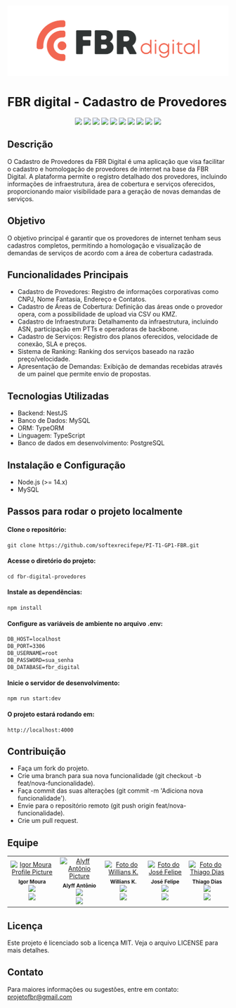 ![Logo](https://github.com/IgorCavalcantiMoura/fap2024/blob/main/FBR%201.png?raw=true)

# FBR digital - Cadastro de Provedores

<p align="center">
  <img src="https://img.shields.io/badge/TypeScript-007ACC?style=for-the-badge&logo=typescript&logoColor=white"/>
  <img src="https://img.shields.io/badge/version-1.0.0-blue?style=for-the-badge"/>
  <img src="https://img.shields.io/badge/License-MIT-yellow.svg?style=for-the-badge"/>
  <img src="https://img.shields.io/badge/maintenance-active-brightgreen?style=for-the-badge"/>
  <img src="https://img.shields.io/badge/platform-NestJS-red?style=for-the-badge&logo=nestjs"/>
  <img src="https://img.shields.io/badge/docs-available-brightgreen?style=for-the-badge"/>
  <img src="https://img.shields.io/github/contributors/softexrecifepe/pi-t1-gp1-fbr?style=for-the-badge"/>
  <img src="https://img.shields.io/github/last-commit/softexrecifepe/pi-t1-gp1-fbr?style=for-the-badge"/>
  <img src="https://img.shields.io/badge/Buy%20Me%20a%20Coffee-Support%20My%20Work-brightgreen?style=for-the-badge&logo=buy-me-a-coffee"/>
  <img src="https://img.shields.io/badge/contact-email-orange?style=for-the-badge"/>




</p>

## Descrição
O Cadastro de Provedores da FBR Digital é uma aplicação que visa facilitar o cadastro e homologação de provedores de internet na base da FBR Digital. A plataforma permite o registro detalhado dos provedores, incluindo informações de infraestrutura, área de cobertura e serviços oferecidos, proporcionando maior visibilidade para a geração de novas demandas de serviços.

## Objetivo
O objetivo principal é garantir que os provedores de internet tenham seus cadastros completos, permitindo a homologação e visualização de demandas de serviços de acordo com a área de cobertura cadastrada.

## Funcionalidades Principais
- Cadastro de Provedores: Registro de informações corporativas como CNPJ, Nome Fantasia, Endereço e Contatos.
- Cadastro de Áreas de Cobertura: Definição das áreas onde o provedor opera, com a possibilidade de upload via CSV ou KMZ.
- Cadastro de Infraestrutura: Detalhamento da infraestrutura, incluindo ASN, participação em PTTs e operadoras de backbone.
- Cadastro de Serviços: Registro dos planos oferecidos, velocidade de conexão, SLA e preços.
- Sistema de Ranking: Ranking dos serviços baseado na razão preço/velocidade.
- Apresentação de Demandas: Exibição de demandas recebidas através de um painel que permite envio de propostas.

## Tecnologias Utilizadas
- Backend: NestJS
- Banco de Dados: MySQL
- ORM: TypeORM
- Linguagem: TypeScript
- Banco de dados em desenvolvimento: PostgreSQL

## Instalação e Configuração
- Node.js (>= 14.x)
- MySQL

## Passos para rodar o projeto localmente
#### Clone o repositório:

    git clone https://github.com/softexrecifepe/PI-T1-GP1-FBR.git
#### Acesse o diretório do projeto:

    cd fbr-digital-provedores
#### Instale as dependências:

    npm install
#### Configure as variáveis de ambiente no arquivo .env:

    DB_HOST=localhost
    DB_PORT=3306
    DB_USERNAME=root
    DB_PASSWORD=sua_senha
    DB_DATABASE=fbr_digital

#### Inicie o servidor de desenvolvimento:

    npm run start:dev
#### O projeto estará rodando em:
    http://localhost:4000

## Contribuição
- Faça um fork do projeto.
- Crie uma branch para sua nova funcionalidade (git checkout -b feat/nova-funcionalidade).
- Faça commit das suas alterações (git commit -m 'Adiciona nova funcionalidade').
- Envie para o repositório remoto (git push origin feat/nova-funcionalidade).
- Crie um pull request.

## Equipe
<table align="center">
  <tr>
    <td align="center">
      <a href="https://www.linkedin.com/in/igor-cavalcanti-moura/">
        <img src="https://avatars.githubusercontent.com/u/105571519?v=4" width="100px;" alt="Igor Moura Profile Picture"/><br>
      </a>
      <sub>
          <b>Igor Moura</b>
         </sub>
    <br>
        <a href="https://github.com/IgorCavalcantiMoura">
            <img src="https://img.shields.io/badge/GitHub-100000?style=for-the-badge&logo=github&logoColor=white" />
        </a>
        <br>
        <a href="https://www.linkedin.com/in/igor-cavalcanti-moura/">
            <img src="https://img.shields.io/badge/LinkedIn-0077B5?style=for-the-badge&logo=linkedin&logoColor=white" />
        </a>
    </td>
    <td align="center">
      <a href="#">
        <img src="https://avatars.githubusercontent.com/u/146452808?v=4" width="100px;" alt="Alyff Antônio Picture"/><br>
         </a>
        <sub>
          <b>Alyff Antônio</b>
        </sub>
        <br>
        <a href="https://github.com/IgorCavalcantiMoura">
            <img src="https://img.shields.io/badge/GitHub-100000?style=for-the-badge&logo=github&logoColor=white" />
        </a>
        <br>
        <a href="https://www.linkedin.com/in/igor-cavalcanti-moura/">
            <img src="https://img.shields.io/badge/LinkedIn-0077B5?style=for-the-badge&logo=linkedin&logoColor=white" />
        </a>
    </td>
    <td align="center">
      <a href="#">
        <img src="https://avatars.githubusercontent.com/u/54045082?v=4" width="100px;" alt="Foto do Willians K."/><br>
      </a>
        <sub>
          <b>Willians K.</b>
        </sub>
        <br>
        <a href="https://github.com/IgorCavalcantiMoura">
            <img src="https://img.shields.io/badge/GitHub-100000?style=for-the-badge&logo=github&logoColor=white" />
        </a>
        <br>
        <a href="https://www.linkedin.com/in/igor-cavalcanti-moura/">
            <img src="https://img.shields.io/badge/LinkedIn-0077B5?style=for-the-badge&logo=linkedin&logoColor=white" />
        </a>
    </td>
    <td align="center">
      <a href="#">
        <img src="https://avatars.githubusercontent.com/u/100253391?v=4" width="100px;" alt="Foto do José Felipe"/><br>
      </a>
        <sub>
          <b>José Felipe</b>
        </sub>
        <br>
        <a href="https://github.com/IgorCavalcantiMoura">
            <img src="https://img.shields.io/badge/GitHub-100000?style=for-the-badge&logo=github&logoColor=white" />
        </a>
        <br>
        <a href="https://www.linkedin.com/in/igor-cavalcanti-moura/">
            <img src="https://img.shields.io/badge/LinkedIn-0077B5?style=for-the-badge&logo=linkedin&logoColor=white" />
        </a>
    </td>
    <td align="center">
      <a href="#">
        <img src="https://avatars.githubusercontent.com/u/66437895?v=4" width="100px;" alt="Foto do Thiago Dias"/><br>
      </a>
        <sub>
          <b>Thiago Dias</b>
        </sub>
        <br>
        <a href="https://github.com/IgorCavalcantiMoura">
            <img src="https://img.shields.io/badge/GitHub-100000?style=for-the-badge&logo=github&logoColor=white" />
        </a>
        <br>
        <a href="https://www.linkedin.com/in/igor-cavalcanti-moura/">
            <img src="https://img.shields.io/badge/LinkedIn-0077B5?style=for-the-badge&logo=linkedin&logoColor=white" />
        </a>
    </td>
  </tr>
</table>

## Licença
Este projeto é licenciado sob a licença MIT. Veja o arquivo LICENSE para mais detalhes.

## Contato
Para maiores informações ou sugestões, entre em contato: projetofbr@gmail.com
